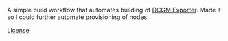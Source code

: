 A simple build workflow that automates building of
[DCGM Exporter](https://github.com/NVIDIA/dcgm-exporter). Made it so I could further automate
provisioning of nodes.

[License](./LICENSE)
